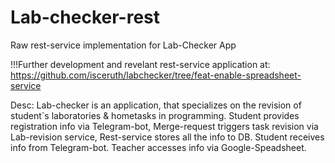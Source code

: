 # Lab-checker-rest
Raw rest-service implementation for Lab-Checker App

!!!Further development and revelant rest-service application at:
https://github.com/isceruth/labchecker/tree/feat-enable-spreadsheet-service

Desc:
Lab-checker is an application, that specializes on the revision of student`s laboratories & hometasks in programming.
Student provides registration info via Telegram-bot, Merge-request triggers task revision via Lab-revision service, 
Rest-service stores all the info to DB.
Student receives info from Telegram-bot. Teacher accesses info via Google-Speadsheet.
